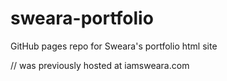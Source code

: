 # sweara-portfolio
GitHub pages repo for Sweara's portfolio html site

// was previously hosted at iamsweara.com
